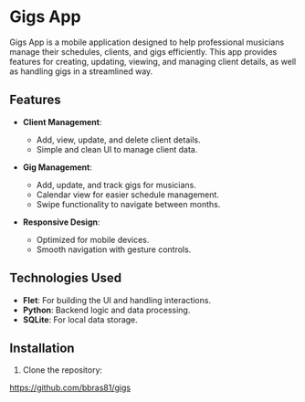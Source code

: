 # Gigs App

Gigs App is a mobile application designed to help professional musicians manage their schedules, clients, and gigs efficiently. This app provides features for creating, updating, viewing, and managing client details, as well as handling gigs in a streamlined way.

## Features

- **Client Management**:

  - Add, view, update, and delete client details.
  - Simple and clean UI to manage client data.

- **Gig Management**:

  - Add, update, and track gigs for musicians.
  - Calendar view for easier schedule management.
  - Swipe functionality to navigate between months.

- **Responsive Design**:
  - Optimized for mobile devices.
  - Smooth navigation with gesture controls.

## Technologies Used

- **Flet**: For building the UI and handling interactions.
- **Python**: Backend logic and data processing.
- **SQLite**: For local data storage.

## Installation

1. Clone the repository:

https://github.com/bbras81/gigs
